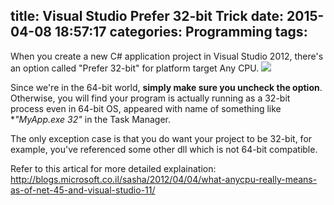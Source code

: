 title: Visual Studio Prefer 32-bit Trick
date: 2015-04-08 18:57:17
categories: Programming
tags:
---
When you create a new C# application project in Visual Studio 2012, there's an option called "Prefer 32-bit" for platform target Any CPU.
![](/img/post/Prefer32Bit.png)

Since we're in the 64-bit world, **simply make sure you uncheck the option**. Otherwise, you will find your program is actually running as a 32-bit process even in 64-bit OS, appeared with name of something like **"MyApp.exe *32"** in the Task Manager.

The only exception case is that you do want your project to be 32-bit, for example, you've referenced some other dll which is not 64-bit compatible.

Refer to this artical for more detailed explaination:
http://blogs.microsoft.co.il/sasha/2012/04/04/what-anycpu-really-means-as-of-net-45-and-visual-studio-11/
